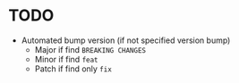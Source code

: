 # TODO

- Automated bump version (if not specified version bump)
    - Major if find `BREAKING CHANGES`
    - Minor if find `feat`
    - Patch if find only `fix`